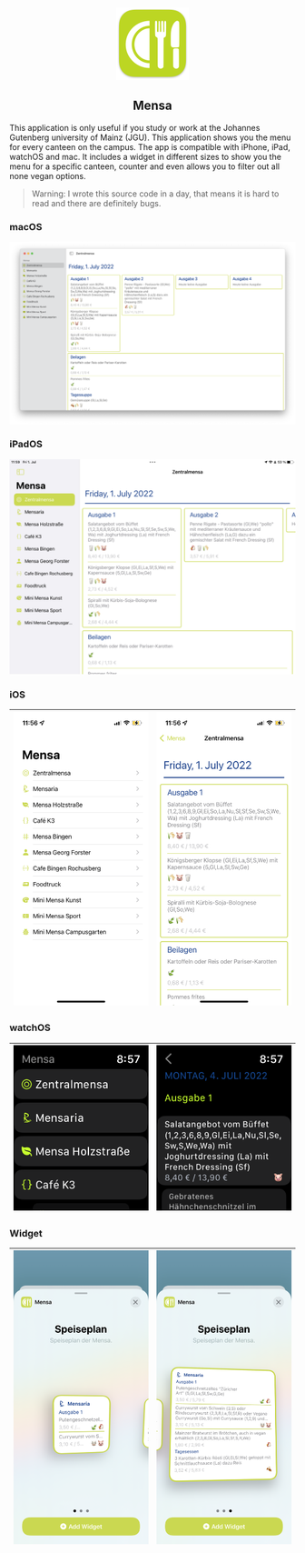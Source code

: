 <div align="center">
  <img src="Mensa/Assets.xcassets/AppIcon.appiconset/icon-1027.png" width="128px">
  <h2 align="center">Mensa</h2>
</div>

This application is only useful if you study or work at the Johannes Gutenberg university of Mainz (JGU). This application shows you the menu for every canteen on the campus. The app is compatible with iPhone, iPad, watchOS and mac. It includes a widget in different sizes to show you the menu for a specific canteen, counter and even allows you to filter out all none vegan options.

> Warning: I wrote this source code in a day, that means it is hard to read and there are definitely bugs.


### macOS

![](Screenshots/mac.png) 

### iPadOS

![](Screenshots/iPad.jpeg)

### iOS

| ![](Screenshots/iPhone_list.png) | ![](Screenshots/iPhone_menu.png) |
|---|---|

### watchOS

| ![](Screenshots/watch_list.png) | ![](Screenshots/watch_menu.png) |
|---|---|

### Widget

| ![](Screenshots/widget_small.png) | ![](Screenshots/widget_large.png) |
|---|---|

